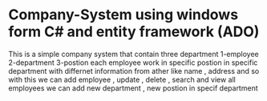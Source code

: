 # Company-System  using windows form C# and entity framework (ADO)
This is a simple company system that contain three department 1-employee 2-department 3-postion
each employee work in specific postion in specific department with differnet information from ather like name , address and so
with this we can add employee , update  , delete , search and view all employees 
we can add new department , new postion in specif department
